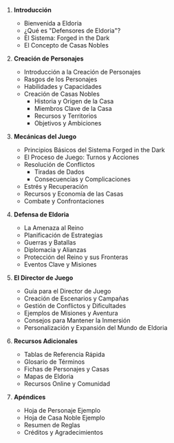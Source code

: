 

1. **Introducción**
   - Bienvenida a Eldoria
   - ¿Qué es "Defensores de Eldoria"?
   - El Sistema: Forged in the Dark
   - El Concepto de Casas Nobles

2. **Creación de Personajes**
   - Introducción a la Creación de Personajes
   - Rasgos de los Personajes
   - Habilidades y Capacidades
   - Creación de Casas Nobles
     - Historia y Origen de la Casa
     - Miembros Clave de la Casa
     - Recursos y Territorios
     - Objetivos y Ambiciones

3. **Mecánicas del Juego**
   - Principios Básicos del Sistema Forged in the Dark
   - El Proceso de Juego: Turnos y Acciones
   - Resolución de Conflictos
     - Tiradas de Dados
     - Consecuencias y Complicaciones
   - Estrés y Recuperación
   - Recursos y Economía de las Casas
   - Combate y Confrontaciones

4. **Defensa de Eldoria**
   - La Amenaza al Reino
   - Planificación de Estrategias
   - Guerras y Batallas
   - Diplomacia y Alianzas
   - Protección del Reino y sus Fronteras
   - Eventos Clave y Misiones

5. **El Director de Juego**
   - Guía para el Director de Juego
   - Creación de Escenarios y Campañas
   - Gestión de Conflictos y Dificultades
   - Ejemplos de Misiones y Aventura
   - Consejos para Mantener la Inmersión
   - Personalización y Expansión del Mundo de Eldoria

6. **Recursos Adicionales**
   - Tablas de Referencia Rápida
   - Glosario de Términos
   - Fichas de Personajes y Casas
   - Mapas de Eldoria
   - Recursos Online y Comunidad

7. **Apéndices**
   - Hoja de Personaje Ejemplo
   - Hoja de Casa Noble Ejemplo
   - Resumen de Reglas
   - Créditos y Agradecimientos

